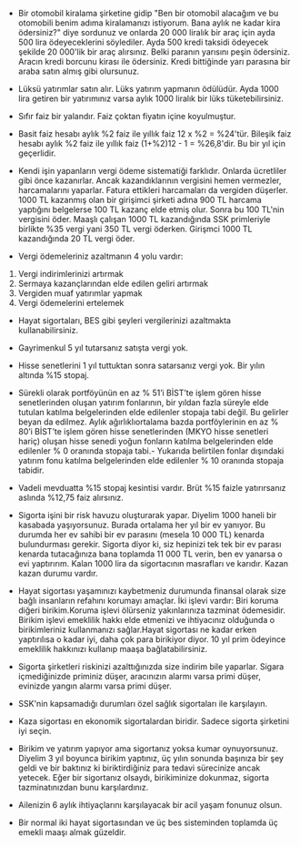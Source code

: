 - Bir otomobil kiralama şirketine gidip "Ben bir otomobil alacağım ve bu otomobili benim adıma kiralamanızı istiyorum. Bana aylık ne kadar kira ödersiniz?" diye sordunuz ve onlarda 20 000 liralık bir araç için ayda 500 lira ödeyeceklerini söylediler. Ayda 500 kredi taksidi ödeyecek şekilde 20 000'lik bir araç alırsınız. Belki paranın yarısını peşin ödersiniz. Aracın kredi borcunu kirası ile ödersiniz. Kredi bittiğinde yarı parasına bir araba satın almış gibi olursunuz.

- Lüksü yatırımlar satın alır. Lüks yatırım yapmanın ödülüdür. Ayda 1000 lira getiren bir yatırımınız varsa aylık 1000 liralık bir lüks tüketebilirsiniz.

- Sıfır faiz bir yalandır. Faiz çoktan fiyatın içine koyulmuştur.

- Basit faiz hesabı aylık %2 faiz ile yıllık faiz 12 x %2 = %24'tür. Bileşik faiz hesabı aylık %2 faiz ile yıllık faiz (1+%2)12 - 1 = %26,8'dir. Bu bir yıl için geçerlidir. 

- Kendi işin yapanların vergi ödeme sistematiği farklıdır. Onlarda ücretliler gibi önce kazanırlar. Ancak kazandıklarının vergisini hemen vermezler, harcamalarını yaparlar. Fatura ettikleri harcamaları da vergiden düşerler. 1000 TL kazanmış olan bir girişimci şirketi adına 900 TL harcama yaptığını belgelerse 100 TL kazanç elde etmiş olur. Sonra bu 100 TL'nin vergisini öder. Maaşlı çalışan 1000 TL kazandığında SSK primleriyle birlikte %35 vergi yani 350 TL vergi öderken. Girişmci 1000 TL kazandığında 20 TL vergi öder.

- Vergi ödemeleriniz azaltmanın 4 yolu vardır:
1. Vergi indirimlerinizi artırmak
2. Sermaya kazançlarından elde edilen geliri artırmak
3. Vergiden muaf yatırımlar yapmak
4. Vergi ödemelerini ertelemek

- Hayat sigortaları, BES gibi şeyleri vergilerinizi azaltmakta kullanabilirsiniz.

- Gayrimenkul 5 yıl tutarsanız satışta vergi yok.

- Hisse senetlerini 1 yıl tuttuktan sonra satarsanız vergi yok. Bir yılın altında %15 stopaj.

- Sürekli olarak portföyünün en az % 51’i BİST’te işlem gören hisse senetlerinden oluşan yatırım fonlarının, bir yıldan fazla süreyle elde tutulan katılma belgelerinden elde edilenler stopaja tabi değil. Bu gelirler beyan da  edilmez. Aylık ağırlıklıortalama bazda portföylerinin en az % 80’i BİST’te işlem gören hisse senetlerinden (MKYO hisse senetleri hariç) oluşan hisse senedi yoğun fonların katılma belgelerinden elde edilenler % 0 oranında stopaja tabi.- Yukarıda belirtilen fonlar dışındaki yatırım fonu katılma belgelerinden elde edilenler % 10 oranında stopaja tabidir.

- Vadeli mevduatta %15 stopaj kesintisi vardır. Brüt %15 faizle yatırırsanız aslında %12,75 faiz alırsınız.

- Sigorta işini bir risk havuzu oluşturarak yapar. Diyelim 1000 haneli bir kasabada yaşıyorsunuz. Burada ortalama her yıl bir ev yanıyor. Bu durumda her ev sahibi bir ev parasını (mesela 10 000 TL) kenarda bulundurması gerekir. Sigorta diyor ki, siz hepinizi tek tek bir ev parası kenarda tutacağınıza bana toplamda 11 000 TL verin, ben ev yanarsa o evi yaptırırım. Kalan 1000 lira da sigortacının masrafları ve karıdır. Kazan kazan durumu vardır.

- Hayat sigortası yaşamınızı kaybetmeniz durumunda finansal olarak size bağlı insanların refahını korumayı amaçlar. İki işlevi vardır: Biri koruma diğeri birikim.Koruma işlevi ölürseniz yakınlarınıza tazminat ödemesidir. Birikim işlevi emeklilik hakkı elde etmenizi ve ihtiyacınız olduğunda o birikimleriniz kullanmanızı sağlar.Hayat sigortası ne kadar erken yaptırılısa o kadar iyi, daha çok para birikiyor diyor. 10 yıl prim ödeyince emeklilik hakkınızı kullanıp maaşa bağlatabilirsiniz.

- Sigorta şirketleri riskinizi azalttığınızda size indirim bile yaparlar. Sigara içmediğinizde priminiz düşer, aracınızın alarmı varsa primi düşer, evinizde yangın alarmı varsa primi düşer.

- SSK'nin kapsamadığı durumları özel sağlık sigortaları ile karşılayın.

- Kaza sigortası en ekonomik sigortalardan biridir. Sadece sigorta şirketini iyi seçin.

- Birikim ve yatırım yapıyor ama sigortanız yoksa kumar oynuyorsunuz. Diyelim 3 yıl boyunca birikim yaptınız, üç yılın sonunda başınıza bir şey geldi ve bir baktınız ki biriktirdiğiniz para tedavi sürecinize ancak yetecek. Eğer bir sigortanız olsaydı, birikiminize dokunmaz, sigorta tazminatınızdan bunu karşılardınız.

- Ailenizin 6 aylık ihtiyaçlarını karşılayacak bir acil yaşam fonunuz olsun.

- Bir normal iki hayat sigortasından ve üç bes sisteminden toplamda üç emekli maaşı almak güzeldir.


